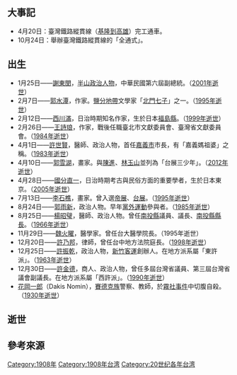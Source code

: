 ## 大事記

  - 4月20日：臺灣鐵路縱貫線（[基隆到](https://zh.wikipedia.org/wiki/基隆車站 "wikilink")[高雄](../Page/高雄港車站.md "wikilink")）完工通車。
  - 10月24日：舉辦臺灣鐵路縱貫線的「全通式」。

## 出生

  - 1月25日——[謝東閔](https://zh.wikipedia.org/wiki/謝東閔 "wikilink")，[半山政治人物](https://zh.wikipedia.org/wiki/半山 "wikilink")，中華民國第六屆副總統。（[2001年逝世](../Page/2001年臺灣.md "wikilink")）
  - 2月7日——[郭水潭](../Page/郭水潭.md "wikilink")，作家。[鹽分地帶](../Page/鹽分地帶.md "wikilink")文學家「[北門七子](../Page/北門七子.md "wikilink")」之一。（[1995年逝世](../Page/1995年臺灣.md "wikilink")）
  - 2月12日——[西川滿](../Page/西川滿.md "wikilink")，日治時期知名作家，生於日本[福島縣](https://zh.wikipedia.org/wiki/福島縣 "wikilink")。（[1999年逝世](../Page/1999年臺灣.md "wikilink")）
  - 2月26日——[王詩琅](../Page/王詩琅.md "wikilink")，作家，戰後任職臺北市文獻委員會、臺灣省文獻委員會。（[1984年逝世](../Page/1984年臺灣.md "wikilink")）
  - 4月1日——[許世賢](../Page/許世賢.md "wikilink")，醫師、政治人物，首任[嘉義市](../Page/嘉義市.md "wikilink")市長，有「嘉義媽祖婆」之稱。（[1983年逝世](../Page/1983年臺灣.md "wikilink")）
  - 4月10日——[郭雪湖](../Page/郭雪湖.md "wikilink")，畫家。與[陳進](https://zh.wikipedia.org/wiki/陳進 "wikilink")、[林玉山](../Page/林玉山.md "wikilink")並列為「台展三少年」。（[2012年逝世](../Page/2012年臺灣.md "wikilink")）
  - 4月28日——[國分直一](../Page/國分直一.md "wikilink")，日治時期考古與民俗方面的重要學者，生於日本東京。（[2005年逝世](../Page/2005年臺灣.md "wikilink")）
  - 7月13日——[李石樵](../Page/李石樵.md "wikilink")，畫家。曾入選[帝展](https://zh.wikipedia.org/wiki/帝國美術展覽會 "wikilink")、[台展](https://zh.wikipedia.org/wiki/台灣美術展覽會 "wikilink")。（[1995年逝世](../Page/1995年臺灣.md "wikilink")）
  - 8月24日——[郭雨新](../Page/郭雨新.md "wikilink")，政治人物。早年[黨外運動](../Page/黨外運動.md "wikilink")參與者。（[1985年逝世](../Page/1985年臺灣.md "wikilink")）
  - 8月25日——[楊昭璧](../Page/楊昭璧.md "wikilink")，醫師、政治人物。曾任[南投縣](../Page/南投縣.md "wikilink")議員、議長、[南投縣縣長](https://zh.wikipedia.org/wiki/南投縣縣長 "wikilink")。（[1966年逝世](../Page/1966年臺灣.md "wikilink")）
  - 11月29日——[魏火曜](../Page/魏火曜.md "wikilink")，醫學家。曾任台大醫學院長。（1995年逝世）
  - 12月20日——[許乃邦](https://zh.wikipedia.org/wiki/許乃邦 "wikilink")，律師，曾任台中地方法院庭長。（[1998年逝世](../Page/1998年臺灣.md "wikilink")）
  - 12月25日——[許振乾](https://zh.wikipedia.org/wiki/許振乾 "wikilink")，政治人物，[新竹客運](../Page/新竹客運.md "wikilink")創辦人。在地方派系屬「東許派」。（[1963年逝世](../Page/1963年臺灣.md "wikilink")）
  - 12月30日——[許金德](../Page/許金德.md "wikilink")，商人、政治人物，曾任多屆台灣省議員、第三屆台灣省議會副議長。在地方派系屬「西許派」。（[1990年逝世](../Page/1990年臺灣.md "wikilink")）
  - [花岡一郎](../Page/花岡一郎.md "wikilink")（Dakis
    Nomin），[賽德克族](../Page/賽德克族.md "wikilink")警察、教師，於[霧社事件](../Page/霧社事件.md "wikilink")中切腹自殺。（[1930年逝世](../Page/1930年臺灣.md "wikilink")）

## 逝世

## 參考來源

[Category:1908年](https://zh.wikipedia.org/wiki/Category:1908年 "wikilink")
[Category:1908年台湾](https://zh.wikipedia.org/wiki/Category:1908年台湾 "wikilink")
[Category:20世纪各年台湾](https://zh.wikipedia.org/wiki/Category:20世纪各年台湾 "wikilink")